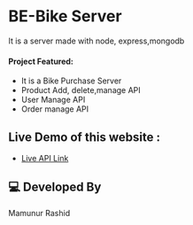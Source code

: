 # BE-Bike Server

It is a server made with node, express,mongodb

#### Project Featured:

- It is a Bike Purchase Server
- Product Add, delete,manage API
- User Manage API
- Order manage API

## Live Demo of this website :

- [Live API Link](https://hidden-castle-03944.herokuapp.com)

## 💻 Developed By

Mamunur Rashid
